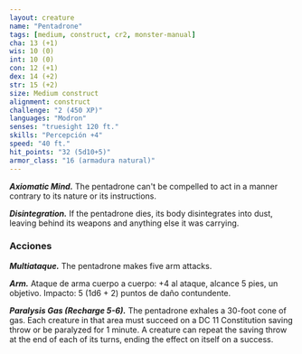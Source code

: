 ```yaml
---
layout: creature
name: "Pentadrone"
tags: [medium, construct, cr2, monster-manual]
cha: 13 (+1)
wis: 10 (0)
int: 10 (0)
con: 12 (+1)
dex: 14 (+2)
str: 15 (+2)
size: Medium construct
alignment: construct
challenge: "2 (450 XP)"
languages: "Modron"
senses: "truesight 120 ft."
skills: "Percepción +4"
speed: "40 ft."
hit_points: "32 (5d10+5)"
armor_class: "16 (armadura natural)"
---
```


***Axiomatic Mind.*** The pentadrone can't be compelled to act in a manner contrary to its nature or its instructions.

***Disintegration.*** If the pentadrone dies, its body disintegrates into dust, leaving behind its weapons and anything else it was carrying.

### Acciones

***Multiataque.*** The pentadrone makes five arm attacks.

***Arm.*** Ataque de arma cuerpo a cuerpo: +4 al ataque, alcance 5 pies, un objetivo. Impacto: 5 (1d6 + 2) puntos de daño contundente.

***Paralysis Gas (Recharge 5-6).*** The pentadrone exhales a 30-foot cone of gas. Each creature in that area must succeed on a DC 11 Constitution saving throw or be paralyzed for 1 minute. A creature can repeat the saving throw at the end of each of its turns, ending the effect on itself on a success.